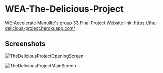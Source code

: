 # WEA-The-Delicious-Project
WE-Accelerate Manulife's group 33 Final Project
Website link: https://the-delicious-project.herokuapp.com/

## Screenshots
![TheDeliciousProjectOpeningScreen](https://user-images.githubusercontent.com/42325719/132775446-764bb9a5-ccce-451c-b91c-2adb5ea17c16.PNG)

![TheDeliciousProjectMainScreen](https://user-images.githubusercontent.com/42325719/132775671-a6b7351a-30c1-4d2d-83a3-d5a8e4f8562e.PNG)
